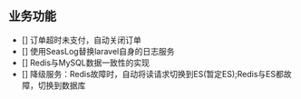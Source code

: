 ## 业务功能
*   [] 订单超时未支付，自动关闭订单
*   [] 使用SeasLog替换laravel自身的日志服务
*   [] Redis与MySQL数据一致性的实现
*   [] 降级服务：Redis故障时，自动将读请求切换到ES(暂定ES);Redis与ES都故障，切换到数据库
